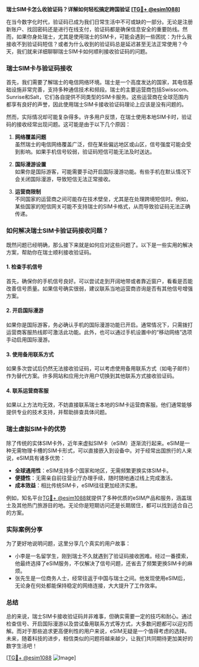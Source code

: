 **瑞士SIM卡怎么收验证码？详解如何轻松搞定跨国验证 [[TG💪+ @esim1088](https://t.me/s/esim1088)]**

在当今数字化时代，验证码已成为我们日常生活中不可或缺的一部分。无论是注册新账户、找回密码还是进行在线支付，验证码都是确保信息安全的重要防线。然而，如果你身处瑞士，尤其是使用瑞士的SIM卡，可能会遇到一些困扰：为什么我接收不到验证码短信？或者为什么收到的验证码总是延迟甚至无法正常使用？今天，我们就来详细聊聊瑞士SIM卡如何顺利接收验证码的问题。

### 瑞士SIM卡与验证码接收

首先，我们需要了解瑞士的电信网络环境。瑞士是一个高度发达的国家，其电信基础设施非常完善，支持多种通信技术和频段。瑞士的主要运营商包括Swisscom、Sunrise和Salt，它们各自提供不同类型的SIM卡服务。这些运营商在全球范围内都享有良好的声誉，因此使用瑞士SIM卡接收验证码理论上应该是没有问题的。

然而，实际情况却可能复杂得多。许多用户反馈，在瑞士使用本地SIM卡时，验证码的接收经常出现问题。这可能是由于以下几个原因：

1. **网络覆盖问题**  
   虽然瑞士的电信网络覆盖广泛，但在某些偏远地区或山区，信号强度可能会受到影响。如果手机信号较弱，验证码短信可能无法及时送达。

2. **国际漫游设置**  
   如果你是国际游客，可能需要手动开启国际漫游功能。有些手机在默认情况下会关闭国际漫游，导致短信无法正常接收。

3. **运营商限制**  
   不同国家的运营商之间可能存在技术壁垒，尤其是在处理跨境短信时。例如，某些国家的短信网关可能不支持瑞士的SIM卡格式，从而导致验证码无法正确传递。

### 如何解决瑞士SIM卡验证码接收问题？

既然问题已经明确，那么接下来就是如何应对这些问题了。以下是一些实用的解决方案，帮助你在瑞士顺利接收验证码。

#### 1. 检查手机信号
首先，确保你的手机信号良好。可以尝试走到开阔地带或者靠近窗户，看看是否能改善信号质量。如果信号确实很弱，建议联系当地运营商咨询是否有其他信号增强方案。

#### 2. 开启国际漫游
如果你是国际游客，务必确认手机的国际漫游功能已开启。通常情况下，只需拨打运营商客服热线即可激活此功能。此外，也可以通过手机设置中的“移动网络”选项手动启用国际漫游。

#### 3. 使用备用联系方式
如果多次尝试后仍然无法接收验证码，可以考虑使用备用联系方式（如电子邮件）作为替代方案。许多网站和应用允许用户切换到其他联系方式接收验证码。

#### 4. 联系运营商客服
如果以上方法均无效，不妨直接联系瑞士本地的SIM卡运营商客服。他们通常能够提供专业的技术支持，并帮助排查具体问题。

### 瑞士虚拟SIM卡的优势

除了传统的实体SIM卡外，近年来虚拟SIM卡（eSIM）逐渐流行起来。eSIM是一种无需物理卡槽的SIM卡形式，可以直接嵌入到设备中。对于经常出国旅行的人来说，eSIM具有诸多优势：

- **全球通用性**：eSIM支持多个国家和地区，无需频繁更换实体SIM卡。
- **便捷性**：无需亲自前往营业厅办理手续，随时随地通过线上完成激活。
- **成本效益**：相比传统SIM卡，eSIM往往更加经济实惠。

例如，知名平台[TG💪+ @esim1088](https://t.me/s/esim1088)就提供了多种优质的eSIM产品和服务，涵盖瑞士及其他热门旅游目的地。无论你是短期访问还是长期居住，都可以找到适合自己的方案。

### 实际案例分享

为了更好地说明问题，这里分享几个真实的用户故事：

- 小李是一名留学生，刚到瑞士不久就遇到了验证码接收困难。经过一番摸索，他最终选择了eSIM服务，不仅解决了信号问题，还省去了频繁更换SIM卡的麻烦。
- 张先生是一位商务人士，经常往返于中国与瑞士之间。他发现使用eSIM后，无论身在何处都能保持稳定的网络连接，大大提升了工作效率。

### 总结

总的来说，瑞士SIM卡接收验证码并非难事，但确实需要一定的技巧和耐心。通过检查信号、开启国际漫游以及尝试备用联系方式等方式，大多数问题都可以迎刃而解。而对于那些追求更高便利性的用户来说，eSIM无疑是一个值得考虑的选择。未来，随着科技的进步，相信类似的问题将越来越少，让我们共同期待更加美好的数字生活吧！

[[TG💪+ @esim1088](https://t.me/s/esim1088) ![Image](https://i.postimg.cc/4NQfJmqS/Snipaste-2025-05-13-00-14-12.png)]
